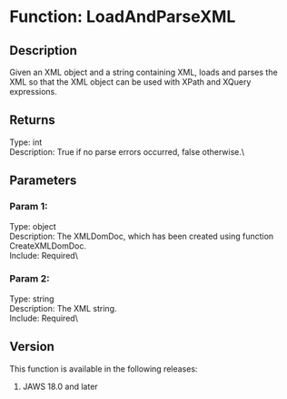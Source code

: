# Function: LoadAndParseXML

## Description

Given an XML object and a string containing XML, loads and parses the
XML so that the XML object can be used with XPath and XQuery
expressions.

## Returns

Type: int\
Description: True if no parse errors occurred, false otherwise.\

## Parameters

### Param 1:

Type: object\
Description: The XMLDomDoc, which has been created using function
CreateXMLDomDoc.\
Include: Required\

### Param 2:

Type: string\
Description: The XML string.\
Include: Required\

## Version

This function is available in the following releases:

1.  JAWS 18.0 and later
